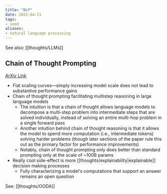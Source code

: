 ```yaml
---
title: "NLP"
date: 2022-04-11
tags:
- seed
aliases:
- natural language processing
---
```


See also: [[thoughts/LLMs]]

## Chain of Thought Prompting
[ArXiv Link](https://arxiv.org/pdf/2201.11903.pdf)

- Flat scaling curves—simply increasing model scale does not lead to substantive performance gains
- Chain of thought prompting facilitating multistep reasoning in large language models
	- The intuition is that a chain of thought allows language models to decompose a multi-step problem into intermediate steps that are solved individually, instead of solving an entire multi-hop problem in a single forward pass
	- Another intuition behind chain of thought reasoning is that it allows the model to spend more computation (i.e., intermediate tokens) solving harder problems (though later sections of the paper rule this out as the primary factor for performance improvements)
	- Notably, chain of thought prompting only does better than standard prompting only at the scale of ~100B params
- Really cool side-effect is more [[thoughts/explainability|explainable]] decision making processes
	- Fully characterizing a model's computations that support an answer remains an open question

See: [[thoughts/OODA]]